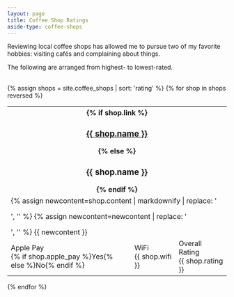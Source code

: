 ```yaml
---
layout: page
title: Coffee Shop Ratings
aside-type: coffee-shops
---
```


Reviewing local coffee shops has allowed me to pursue two of my favorite hobbies: visiting cafés and complaining about things.

The following are arranged from highest- to lowest-rated.
<br><br>

{% assign shops = site.coffee_shops | sort: 'rating' %}
{% for shop in shops reversed %}
<div class="coffee-shop" id="{{ shop.name | slugify }}">
<table>
<tr>
<th colspan="3">
    {% if shop.link %}
        <h3><b><a href="{{ shop.link }}">{{ shop.name }}</a></b></h3>
    {% else %}
        <h3>{{ shop.name }}</h3>
    {% endif %}
</th>
</tr><tr>
<td colspan="3" class="coffee-shop-desc">
    <!--The content comes in with <p> tags that mess up formatting. Remove-->
    {% assign newcontent=shop.content | markdownify | replace: '<p>', '' %}
    {% assign newcontent=newcontent | replace: '</p>', '' %}
    {{ newcontent }}
</td>
</tr><tr>
<td class="coffee-shop-attr">
  <span class="coffee-shop-attr-name">
    Apple Pay
  </span>
  <br>
  <span class="coffee-shop-attr-value">
    {% if shop.apple_pay %}Yes{% else %}No{% endif %}
  </span>
</td>
<td class="coffee-shop-attr">
  <span class="coffee-shop-attr-name">
    WiFi
  </span>
  <br>
  <span class="coffee-shop-attr-value">
    {{ shop.wifi }}
  </span>
</td>
<td class="coffee-shop-attr">
  <span class="coffee-shop-attr-name">
    Overall Rating
  </span>
  <br>
  <span class="coffee-shop-attr-value">
    {{ shop.rating }}
  </span>
</td>
</tr>
</table>
</div>
{% endfor %}
<br>
